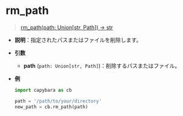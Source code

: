 # rm_path

> [rm_path(path: Union[str, Path]) -> str](https://github.com/DocsaidLab/Capybara/blob/975d62fba4f76db59e715c220f7a2af5ad8d050e/capybara/utils/custom_path.py#L26)

- **説明**：指定されたパスまたはファイルを削除します。

- **引数**

  - **path** (`path: Union[str, Path]`)：削除するパスまたはファイル。

- **例**

  ```python
  import capybara as cb

  path = '/path/to/your/directory'
  new_path = cb.rm_path(path)
  ```
